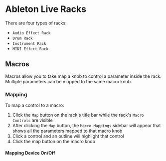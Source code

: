 # Ableton Live Racks

There are four types of racks:

- `Audio Effect Rack`
- `Drum Rack`
- `Instrument Rack`
- `MIDI Effect Rack`

## Macros

Macros allow you to take map a knob to control a parameter inside the rack. Multiple parameters can be mapped to the same macro knob.

### Mapping

To map a control to a macro:

1. Click the `Map` button on the rack's title bar while the rack's `Macro Controls` are visible
2. After clicking the `Map` button, the `Macro Mappings` sidebar will appear that shows all the parameters mapped to that macro knob
2. Click a control and an outline will highlight that control
3. Click the map button on the macro knob

#### Mapping Device On/Off
